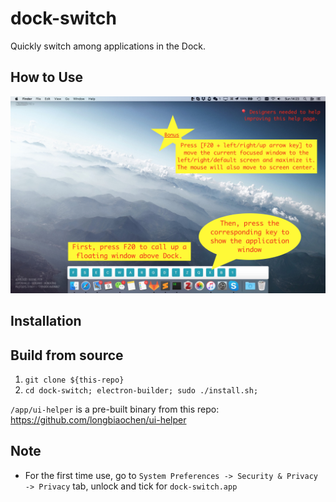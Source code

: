 # dock-switch
Quickly switch among applications in the Dock.

## How to Use
![A picture is worth a thousand words](https://github.com/longbiaochen/dock-switch/blob/master/help/screenshot-1.jpg)


## Installation


## Build from source
1. `git clone ${this-repo}`
2. `cd dock-switch; electron-builder; sudo ./install.sh;`

``/app/ui-helper`` is a pre-built binary from this repo: https://github.com/longbiaochen/ui-helper


## Note
* For the first time use, go to ``System Preferences -> Security & Privacy -> Privacy`` tab, unlock and tick for ``dock-switch.app`` 
